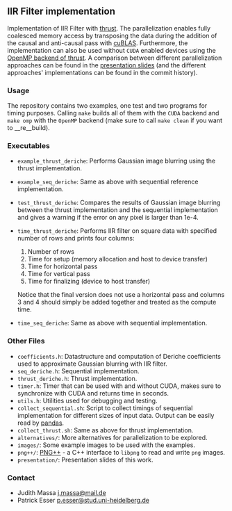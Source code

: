 ## IIR Filter implementation

Implementation of IIR Filter with [thrust](https://thrust.github.io/). The
parallelization enables fully coalesced memory access by transposing the
data during the addition of the causal and anti-causal pass with
[cuBLAS](https://developer.nvidia.com/cublas). Furthermore, the
implementation can also be used without `CUDA` enabled devices using the
[OpenMP backend of
thrust](https://github.com/thrust/thrust/wiki/Device-Backends). A comparison
between different parallelization approaches can be found in the
[presentation slides](presentation/doc.pdf) (and the different approaches' implementations can be
found in the commit history).

### Usage
The repository contains two examples, one test and two programs for timing
purposes. Calling `make` builds all of them with the `CUDA` backend and
`make omp` with the `OpenMP` backend (make sure to call `make clean` if you
want to __re__build).

### Executables

- `example_thrust_deriche`: Performs Gaussian image blurring using the
  thrust implementation.
- `example_seq_deriche`: Same as above with sequential reference
  implementation.
- `test_thrust_deriche`: Compares the results of Gaussian image blurring
  between the thrust implementation and the sequential implementation and
  gives a warning if the error on any pixel is larger than 1e-4.
- `time_thrust_deriche`: Performs IIR filter on square data with specified
  number of rows and prints four columns:
  1. Number of rows
  2. Time for setup (memory allocation and host to device transfer)
  3. Time for horizontal pass
  4. Time for vertical pass
  5. Time for finalizing (device to host transfer)

  Notice that the final version does not use a horizontal pass and columns 3
  and 4 should simply be added together and treated as the compute time.
- `time_seq_deriche`: Same as above with sequential implementation.

### Other Files

- `coefficients.h`: Datastructure and computation of Deriche coefficients
  used to approximate Gaussian blurring with IIR filter.
- `seq_deriche.h`: Sequential implementation.
- `thrust_deriche.h`: Thrust implementation.
- `timer.h`: Timer that can be used with and without CUDA, makes sure to
  synchronize with CUDA and returns time in seconds.
- `utils.h`: Utilities used for debugging and testing.
- `collect_sequential.sh`: Script to collect timings of sequential
  implementation for different sizes of input data. Output can be easily
  read by [pandas](http://pandas.pydata.org/).
- `collect_thrust.sh`: Same as above for thrust implementation.
- `alternatives/`: More alternatives for parallelization to be explored.
- `images/`: Some example images to be used with the examples.
- `png++/`: [PNG++](http://savannah.nongnu.org/projects/pngpp/) - a C++
  interface to `libpng` to read and write `png` images.
- `presentation/`: Presentation slides of this work.

### Contact

- Judith Massa <j.massa@mail.de>
- Patrick Esser <p.esser@stud.uni-heidelberg.de>
